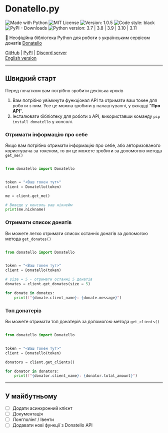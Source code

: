 # Donatello.py


![Made with Python](https://img.shields.io/badge/Made%20with-Python-%23FFD242?logo=python&logoColor=white)
![MIT License](https://img.shields.io/badge/License-MIT-blue.svg)
![Version: 1.0.5](https://img.shields.io/badge/version-1.0.5-white)
![Code style: black](https://img.shields.io/badge/code%20style-black-000000.svg)
![PyPI - Downloads](https://img.shields.io/pypi/dm/donatello?color=succeses&logo=Pypi&logoColor=white)
![Python version: 3.7 | 3.8 | 3.9 | 3.10 | 3.11](https://img.shields.io/pypi/pyversions/donatello_api?color=blue&label=Python%20version)

🐍 Неофіційна бібліотека Python для роботи з українським сервісом донатів [Donatello](https://donatello.to/)

[GitHub](https://github.com/selfkilla666/donatello/) | [PyPI](https://pypi.org/project/donatello/) | [Discord server](https://discord.gg/donatello-498101952333479956)
<br>
[English version](https://github.com/selfkilla666/donatello/blob/main/README.md)

---

## Швидкий старт

Перед початком вам потрібно зробити декілька кроків
1) Вам потрібно увімкнути функціонал API та отримати ваш токен для роботи з ним. Усе це можна зробити у налаштуванні, у вкладці "**Про API**".
2) Інсталювати бібліотеку для роботи з API, використавши команду `pip install donatello` у консолі.

### Отримати інформацію про себе

Якщо вам потрібно отримати інформацію про себе, або авторизованого користувача за токеном, то ви це можете зробити за допомогою метода `get_me()`

```python

from donatello import Donatello


token = "<Ваш токен тут>"
client = Donatello(token)

me = client.get_me()

# Виведе у консоль ваш нікнейм
print(me.nickname)

```

### Отримати список донатів

Ви можете легко отримати список останніх донатів за допомогою метода `get_donates()`

```python

from donatello import Donatello


token = "<Ваш токен тут>"
client = Donatello(token)

# size = 5 - отримати останні 5 донатів
donates = client.get_donates(size = 5)

for donate in donates:
    print(f"{donate.client_name}: {donate.message}")

```

### Топ донатерів

Ви можете отримати топ донатерів за допомогою метода `get_clients()`

```python

from donatello import Donatello


token = "<Ваш токен тут>"
client = Donatello(token)

donators = client.get_clients()

for donator in donators:
    print(f"{donator.client_name}: {donator.total_amount}")

```

---

## У майбутньому

- [ ] Додати асинхронний клієнт
- [ ] Документація
- [ ] Лонгполінг / Івенти
- [ ] Додавати нові функції з Donatello API 
